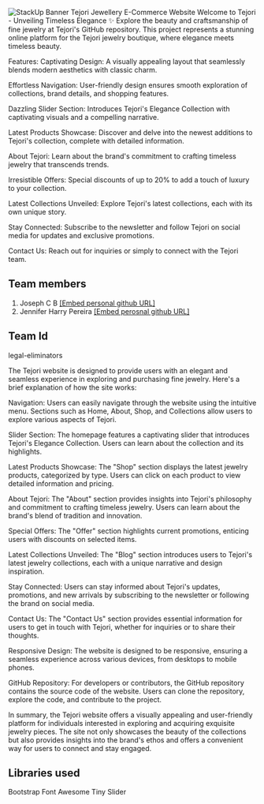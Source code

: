 ![StackUp Banner]([https://tinkerhub.frappe.cloud/files/stackup%20banner.jpeg])
Tejori Jewellery E-Commerce Website
Welcome to Tejori - Unveiling Timeless Elegance ✨
Explore the beauty and craftsmanship of fine jewelry at Tejori's GitHub repository. This project represents a stunning online platform for the Tejori jewelry boutique, where elegance meets timeless beauty.

Features:
Captivating Design: A visually appealing layout that seamlessly blends modern aesthetics with classic charm.

Effortless Navigation: User-friendly design ensures smooth exploration of collections, brand details, and shopping features.

Dazzling Slider Section: Introduces Tejori's Elegance Collection with captivating visuals and a compelling narrative.

Latest Products Showcase: Discover and delve into the newest additions to Tejori's collection, complete with detailed information.

About Tejori: Learn about the brand's commitment to crafting timeless jewelry that transcends trends.

Irresistible Offers: Special discounts of up to 20% to add a touch of luxury to your collection.

Latest Collections Unveiled: Explore Tejori's latest collections, each with its own unique story.

Stay Connected: Subscribe to the newsletter and follow Tejori on social media for updates and exclusive promotions.

Contact Us: Reach out for inquiries or simply to connect with the Tejori team.
## Team members
1. Joseph C B [[Embed personal github URL]](https://github.com/josephcbweb)
2. Jennifer Harry Pereira [[Embed perosnal github URL]](https://github.com/jenniferharrypereira)


## Team Id
legal-eliminators

The Tejori website is designed to provide users with an elegant and seamless experience in exploring and purchasing fine jewelry. Here's a brief explanation of how the site works:

Navigation: Users can easily navigate through the website using the intuitive menu. Sections such as Home, About, Shop, and Collections allow users to explore various aspects of Tejori.

Slider Section: The homepage features a captivating slider that introduces Tejori's Elegance Collection. Users can learn about the collection and its highlights.

Latest Products Showcase: The "Shop" section displays the latest jewelry products, categorized by type. Users can click on each product to view detailed information and pricing.

About Tejori: The "About" section provides insights into Tejori's philosophy and commitment to crafting timeless jewelry. Users can learn about the brand's blend of tradition and innovation.

Special Offers: The "Offer" section highlights current promotions, enticing users with discounts on selected items.

Latest Collections Unveiled: The "Blog" section introduces users to Tejori's latest jewelry collections, each with a unique narrative and design inspiration.

Stay Connected: Users can stay informed about Tejori's updates, promotions, and new arrivals by subscribing to the newsletter or following the brand on social media.

Contact Us: The "Contact Us" section provides essential information for users to get in touch with Tejori, whether for inquiries or to share their thoughts.

Responsive Design: The website is designed to be responsive, ensuring a seamless experience across various devices, from desktops to mobile phones.

GitHub Repository: For developers or contributors, the GitHub repository contains the source code of the website. Users can clone the repository, explore the code, and contribute to the project.

In summary, the Tejori website offers a visually appealing and user-friendly platform for individuals interested in exploring and acquiring exquisite jewelry pieces. The site not only showcases the beauty of the collections but also provides insights into the brand's ethos and offers a convenient way for users to connect and stay engaged.

## Libraries used
Bootstrap
Font Awesome
Tiny Slider


